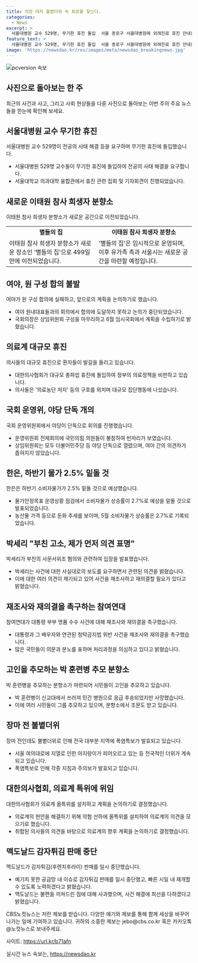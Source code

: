 ```yaml
---
title: 의정 대치 불볕더위 속 퇴로를 찾는다.
categories:
  - News
excerpt: >
  서울대병원 교수 529명, 무기한 휴진 돌입  서울 종로구 서울대병원에 외래진료 휴진 안내문 부착. 이태원 참사 희생자 분향소 별들의 집 새 공간으로 이전. 여야 원 구성 합의 불발, 국회 원구성 논의 난항. 의협 파업으로 돌리는 환자, 대한의사협회 총파업 휴진 돌입. 국회 운영위, 야당 단독 개의로 상임위원회 열어. 한은 소비자물가 하반기 2.5% 밑돌 것 전망. 박세리 부친 고소 관련 입장발표, 눈물로 사과. 이제 금품은 배우자에게? 대통령 부부 명품 수수 신고사건에 이의 제기. 과로로 사망한 박 훈련병 추모 분향소에서 시민들의 참여. 대한의사협회 임현택 회장 경찰 출석, 의료법 위반 의혹 수사. 한동훈 지지자의 응원 메시지, 중3 학생의 화환. 한강 야외 수영장 개장으로 더위를 식히는 시민들. 대한의사협회, 대정부 협상 위임으로 의료계 특위 위원회 설치 및 투쟁 계획 발표. 맥도날드, 공급망 문제로 감자튀김 판매 중단. ※CBS노컷뉴스 제보 : jebo@cbs.co.kr, 카카오톡 : @노컷뉴스, 사이트 : https://url.kr/b71afn
feature_text: >
  서울대병원 교수 529명, 무기한 휴진 돌입  서울 종로구 서울대병원에 외래진료 휴진 안내문 부착. 이태원 참사 희생자 분향소 별들의 집 새 공간으로 이전. 여야 원 구성 합의 불발, 국회 원구성 논의 난항. 의협 파업으로 돌리는 환자, 대한의사협회 총파업 휴진 돌입. 국회 운영위, 야당 단독 개의로 상임위원회 열어. 한은 소비자물가 하반기 2.5% 밑돌 것 전망. 박세리 부친 고소 관련 입장발표, 눈물로 사과. 이제 금품은 배우자에게? 대통령 부부 명품 수수 신고사건에 이의 제기. 과로로 사망한 박 훈련병 추모 분향소에서 시민들의 참여. 대한의사협회 임현택 회장 경찰 출석, 의료법 위반 의혹 수사. 한동훈 지지자의 응원 메시지, 중3 학생의 화환. 한강 야외 수영장 개장으로 더위를 식히는 시민들. 대한의사협회, 대정부 협상 위임으로 의료계 특위 위원회 설치 및 투쟁 계획 발표. 맥도날드, 공급망 문제로 감자튀김 판매 중단. ※CBS노컷뉴스 제보 : jebo@cbs.co.kr, 카카오톡 : @노컷뉴스, 사이트 : https://url.kr/b71afn
image: 'https://newsdao.kr/res/images/meta/newsdao_breakingnews.jpg'
---
```


<p><img src="https://newsdao.kr/res/images/meta/newsdao_breakingnews.jpg" alt="pcversion 속보" /></p>

<h2 data-ke-size="size26">사진으로 돌아보는 한 주</h2>

<p data-ke-size="size16">최근의 사건과 사고, 그리고 사회 현상들을 다룬 사진으로 돌아보는 이번 주의 주요 뉴스들을 한눈에 확인해 보세요.</p>

<h2 data-ke-size="size24">서울대병원 교수 무기한 휴진</h2>

<p data-ke-size="size16">서울대병원 교수 529명이 전공의 사태 해결 등을 요구하며 무기한 휴진에 돌입했습니다.</p>

<ul>
  <li>서울대병원 529명 교수들이 무기한 휴진에 돌입하여 전공의 사태 해결을 요구합니다.</li>
  <li>서울대학교 의과대학 융합관에서 휴진 관련 집회 및 기자회견이 진행되었습니다.</li>
</ul>

<h2 data-ke-size="size24">새로운 이태원 참사 희생자 분향소</h2>

<p data-ke-size="size16">이태원 참사 희생자 분향소가 새로운 공간으로 이전되었습니다.</p>

<table>
  <tr>
    <td style="text-align: center; height: 17px;"><b>별들의 집</b></td>
    <td style="text-align: center; height: 17px;"><b>이태원 참사 희생자 분향소</b></td>
  </tr>
  <tr>
    <td>이태원 참사 희생자 분향소가 새로운 장소인 '별들의 집'으로 499일 만에 이전되었습니다.</td>
    <td>'별들의 집'은 임시적으로 운영되며, 이후 유가족 측과 서울시는 새로운 공간을 마련할 예정입니다.</td>
  </tr>
</table>

<h2 data-ke-size="size24">여야, 원 구성 합의 불발</h2>

<p data-ke-size="size16">여야가 원 구성 합의에 실패하고, 앞으로의 계획을 논의하기로 했습니다.</p>

<ul>
  <li>여야 원내대표들과의 회의에서 합의에 도달하지 못하고 논의가 중단되었습니다.</li>
  <li>국회의장은 상임위원회 구성을 마무리하고 6월 임시국회에서 계획을 수립하기로 밝혔습니다.</li>
</ul>

<h2 data-ke-size="size24">의료계 대규모 휴진</h2>

<p data-ke-size="size16">의사들의 대규모 휴진으로 환자들이 발길을 돌리고 있습니다.</p>

<ul>
  <li>대한의사협회가 대규모 총파업 휴진에 돌입하여 정부의 의료정책을 비판하고 있습니다.</li>
  <li>의사들은 '의료농단 저지' 등의 구호를 외치며 대규모 집단행동에 나섰습니다.</li>
</ul>

<h2 data-ke-size="size24">국회 운영위, 야당 단독 개의</h2>

<p data-ke-size="size16">국회 운영위원회에서 야당이 단독으로 회의를 진행했습니다.</p>

<ul>
  <li>운영위원회 전체회의에 국민의힘 의원들이 불참하여 빈자리가 보였습니다.</li>
  <li>상임위원회는 모두 더불어민주당 등 야당 단독으로 열렸으며, 여야 간의 의견차가 좁혀지지 않았습니다.</li>
</ul>

<h2 data-ke-size="size24">한은, 하반기 물가 2.5% 밑돌 것</h2>

<p data-ke-size="size16">한은은 하반기 소비자물가가 2.5% 밑돌 것으로 예상했습니다.</p>

<ul>
  <li>물가안정목표 운영상황 점검에서 소비자물가 상승률이 2.7%로 예상을 밑돌 것으로 발표되었습니다.</li>
  <li>농산물 가격 등으로 둔화 추세를 보이며, 5월 소비자물가 상승률은 2.7%로 기록되었습니다.</li>
</ul>

<h2 data-ke-size="size24">박세리 "부친 고소, 제가 먼저 의견 표명"</h2>

<p data-ke-size="size16">박세리가 부친의 사문서위조 혐의와 관련하여 입장을 발표했습니다.</p>

<ul>
  <li>박세리는 사건에 대한 사실대로의 보도를 요구하면서 관련된 의견을 밝혔습니다.</li>
  <li>이에 대한 여러 의견이 제기되고 있어 사건을 재조사하고 재의결할 필요가 있다고 밝혔습니다.</li>
</ul>

<h2 data-ke-size="size24">재조사와 재의결을 촉구하는 참여연대</h2>

<p data-ke-size="size16">참여연대가 대통령 부부 명품 수수 사건에 대해 재조사와 재의결을 촉구했습니다.</p>

<ul>
  <li>대통령과 그 배우자와 연관된 청탁금지법 위반 사건을 재조사와 재의결을 촉구했습니다.</li>
  <li>많은 국민들이 의문과 분노를 표하며 처리과정을 의심하고 있다고 밝혔습니다.</li>
</ul>

<h2 data-ke-size="size24">고인을 추모하는 박 훈련병 추모 분향소</h2>

<p data-ke-size="size16">박 훈련병을 추모하는 분향소가 마련되어 시민들이 고인을 추모하고 있습니다.</p>

<ul>
  <li>박 훈련병이 신교대에서 쓰러져 민간 병원으로 응급 후송되었지만 사망했습니다.</li>
  <li>이에 여러 시민들이 그를 추모하고 있으며, 분향소에서 조문도 받고 있습니다.</li>
</ul>

<h2 data-ke-size="size24">장마 전 불볕더위</h2>

<p data-ke-size="size16">장마 전인데도 불볕더위로 인해 전국 대부분 지역에 폭염특보가 발효되고 있습니다.</p>

<ul>
  <li>서울 여의대로에 지열로 인한 아지랑이가 피어오르고 있는 등 전국적인 더위가 계속되고 있습니다.</li>
  <li>폭염특보로 인해 각종 지침과 주의보가 발효되고 있습니다.</li>
</ul>

<h2 data-ke-size="size24">대한의사협회, 의료계 특위에 위임</h2>

<p data-ke-size="size16">대한의사협회가 의료계 올특위를 설치하고 계획을 논의하기로 결정했습니다.</p>

<ul>
  <li>의료계의 현안을 해결하기 위해 의협 산하에 올특위를 설치하여 의료계의 의견을 모으기로 했습니다.</li>
  <li>취합된 의사들의 의견을 바탕으로 의료계의 향후 계획을 논의하기로 결정했습니다.</li>
</ul>

<h2 data-ke-size="size24">맥도날드 감자튀김 판매 중단</h2>

<p data-ke-size="size16">맥도날드가 감자튀김(후렌치후라이) 판매를 일시 중단했습니다.</p>

<ul>
  <li>예기치 못한 공급망 내 이슈로 감자튀김 판매를 일시 중단했고, 빠른 시일 내 재개할 수 있도록 노력하겠다고 밝혔습니다.</li>
  <li>맥도날드는 불편을 끼쳐드린 점에 대해 사과했으며, 사건 해결에 최선을 다하겠다고 밝혔습니다.</li>
</ul>

<p data-ke-size="size16"></p>

<p data-ke-size="size16">CBS노컷뉴스는 저런 제보를 받습니다. 다양한 얘기와 제보를 통해 함께 세상을 바꾸어 나가는 일에 기여하고 있습니다. 귀하의 소중한 제보는 jebo@cbs.co.kr 혹은 카카오톡 @노컷뉴스로 보내주세요.</p>

<p data-ke-size="size16">사이트: <a href="https://url.kr/b71afn">https://url.kr/b71afn</a></p>
실시간 뉴스 속보는, <a href="https://newsdao.kr" rel="dofollow">https://newsdao.kr</a>


